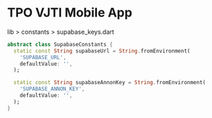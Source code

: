 # TPO VJTI Mobile App

lib > constants > supabase_keys.dart
``` dart
abstract class SupabaseConstants {
  static const String supabaseUrl = String.fromEnvironment(
    'SUPABASE_URL',
    defaultValue: '',
  );

  static const String supabaseAnnonKey = String.fromEnvironment(
    'SUPABASE_ANNON_KEY',
    defaultValue: '',
  );
}
```